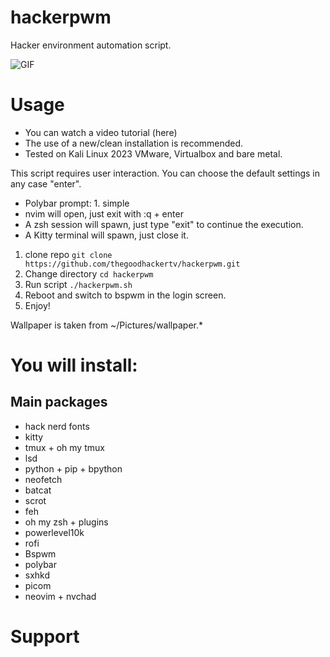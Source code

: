 # hackerpwm
Hacker environment automation script.

![GIF](https://raw.githubusercontent.com/thegoodhackertv/hackerpwm/main/env.gif)

# Usage
- You can watch a video tutorial (here)
- The use of a new/clean installation is recommended.
- Tested on Kali Linux 2023 VMware, Virtualbox and bare metal.

This script requires user interaction. You can choose the default settings in any case "enter".
- Polybar prompt: 1. simple
- nvim will open, just exit with :q + enter
- A zsh session will spawn, just type "exit" to continue the execution.
- A Kitty terminal will spawn, just close it.

1. clone repo `git clone https://github.com/thegoodhackertv/hackerpwm.git`
2. Change directory `cd hackerpwm`
3. Run script `./hackerpwm.sh`
4. Reboot and switch to bspwm in the login screen.
5. Enjoy!

Wallpaper is taken from ~/Pictures/wallpaper.*

# You will install:
## Main packages
- hack nerd fonts
- kitty
- tmux + oh my tmux
- lsd
- python + pip + bpython
- neofetch
- batcat
- scrot
- feh
- oh my zsh + plugins
- powerlevel10k
- rofi
- Bspwm
- polybar
- sxhkd
- picom
- neovim + nvchad

# Support
